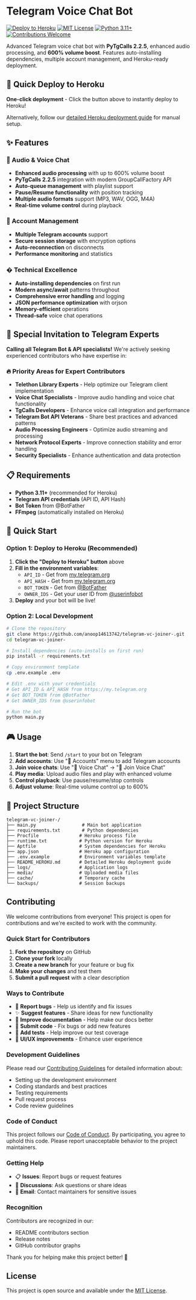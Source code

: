 # Telegram Voice Chat Bot

[![Deploy to Heroku](https://www.herokucdn.com/deploy/button.svg)](https://heroku.com/deploy?template=https://github.com/anoop14613742/telegram-vc-joiner-)
[![MIT License](https://img.shields.io/badge/License-MIT-green.svg)](https://choosealicense.com/licenses/mit/)
[![Python 3.11+](https://img.shields.io/badge/python-3.11+-blue.svg)](https://www.python.org/downloads/)
[![Contributions Welcome](https://img.shields.io/badge/contributions-welcome-brightgreen.svg?style=flat)](CONTRIBUTING.md)

Advanced Telegram voice chat bot with **PyTgCalls 2.2.5**, enhanced audio processing, and **600% volume boost**. Features auto-installing dependencies, multiple account management, and Heroku-ready deployment.

## 🚀 Quick Deploy to Heroku

**One-click deployment** - Click the button above to instantly deploy to Heroku!

Alternatively, follow our [detailed Heroku deployment guide](README_HEROKU.md) for manual setup.

## ✨ Features

### 🎵 Audio & Voice Chat
- **Enhanced audio processing** with up to 600% volume boost
- **PyTgCalls 2.2.5** integration with modern GroupCallFactory API
- **Auto-queue management** with playlist support
- **Pause/Resume functionality** with position tracking
- **Multiple audio formats** support (MP3, WAV, OGG, M4A)
- **Real-time volume control** during playback

### 👥 Account Management
- **Multiple Telegram accounts** support
- **Secure session storage** with encryption options
- **Auto-reconnection** on disconnects
- **Performance monitoring** and statistics

### �️ Technical Excellence
- **Auto-installing dependencies** on first run
- **Modern async/await** patterns throughout
- **Comprehensive error handling** and logging
- **JSON performance optimization** with orjson
- **Memory-efficient** operations
- **Thread-safe** voice chat operations

## 🎯 Special Invitation to Telegram Experts

**Calling all Telegram Bot & API specialists!** We're actively seeking experienced contributors who have expertise in:

### 🔥 Priority Areas for Expert Contributors

- **Telethon Library Experts** - Help optimize our Telegram client implementation
- **Voice Chat Specialists** - Improve audio handling and voice chat functionality
- **TgCalls Developers** - Enhance voice call integration and performance
- **Telegram Bot API Veterans** - Share best practices and advanced patterns
- **Audio Processing Engineers** - Optimize audio streaming and processing
- **Network Protocol Experts** - Improve connection stability and error handling
- **Security Specialists** - Enhance authentication and data protection

## 📋 Requirements

- **Python 3.11+** (recommended for Heroku)
- **Telegram API credentials** (API ID, API Hash)
- **Bot Token** from @BotFather
- **FFmpeg** (automatically installed on Heroku)

## 🚀 Quick Start

### Option 1: Deploy to Heroku (Recommended)

1. **Click the "Deploy to Heroku" button** above
2. **Fill in the environment variables**:
   - `API_ID` - Get from [my.telegram.org](https://my.telegram.org)
   - `API_HASH` - Get from [my.telegram.org](https://my.telegram.org)
   - `BOT_TOKEN` - Get from [@BotFather](https://t.me/BotFather)
   - `OWNER_IDS` - Get your user ID from [@userinfobot](https://t.me/userinfobot)
3. **Deploy** and your bot will be live!

### Option 2: Local Development

```bash
# Clone the repository
git clone https://github.com/anoop14613742/telegram-vc-joiner-.git
cd telegram-vc-joiner-

# Install dependencies (auto-installs on first run)
pip install -r requirements.txt

# Copy environment template
cp .env.example .env

# Edit .env with your credentials
# Get API_ID & API_HASH from https://my.telegram.org
# Get BOT_TOKEN from @BotFather
# Get OWNER_IDS from @userinfobot

# Run the bot
python main.py
```

## 🎮 Usage

1. **Start the bot**: Send `/start` to your bot on Telegram
2. **Add accounts**: Use "👥 Accounts" menu to add Telegram accounts
3. **Join voice chats**: Use "🎤 Voice Chat" → "🎤 Join Voice Chat"
4. **Play media**: Upload audio files and play with enhanced volume
5. **Control playback**: Use pause/resume/stop controls
6. **Adjust volume**: Real-time volume control up to 600%

## 📁 Project Structure

```
telegram-vc-joiner-/
├── main.py                 # Main bot application
├── requirements.txt        # Python dependencies
├── Procfile               # Heroku process file
├── runtime.txt            # Python version for Heroku
├── Aptfile                # System dependencies for Heroku
├── app.json               # Heroku app configuration
├── .env.example           # Environment variables template
├── README_HEROKU.md       # Detailed Heroku deployment guide
├── logs/                  # Application logs
├── media/                 # Uploaded media files
├── cache/                 # Temporary cache
└── backups/               # Session backups
```

## Contributing

We welcome contributions from everyone! This project is open for contributions and we're excited to work with the community.

### Quick Start for Contributors

1. **Fork the repository** on GitHub
2. **Clone your fork** locally
3. **Create a new branch** for your feature or bug fix
4. **Make your changes** and test them
5. **Submit a pull request** with a clear description

### Ways to Contribute

- 🐛 **Report bugs** - Help us identify and fix issues
- ✨ **Suggest features** - Share ideas for new functionality
- 📝 **Improve documentation** - Help make our docs better
- 🔧 **Submit code** - Fix bugs or add new features
- 🧪 **Add tests** - Help improve our test coverage
- 🎨 **UI/UX improvements** - Enhance user experience

### Development Guidelines

Please read our [Contributing Guidelines](CONTRIBUTING.md) for detailed information about:

- Setting up the development environment
- Coding standards and best practices
- Testing requirements
- Pull request process
- Code review guidelines

### Code of Conduct

This project follows our [Code of Conduct](CODE_OF_CONDUCT.md). By participating, you agree to uphold this code. Please report unacceptable behavior to the project maintainers.

### Getting Help

- 📋 **Issues**: Report bugs or request features
- 💬 **Discussions**: Ask questions or share ideas
- 📧 **Email**: Contact maintainers for sensitive issues

### Recognition

Contributors are recognized in our:
- README contributors section
- Release notes
- GitHub contributor graphs

Thank you for helping make this project better! 🙏

## License

This project is open source and available under the [MIT License](LICENSE).